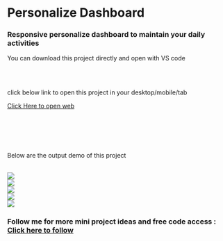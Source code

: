 <h1>Personalize Dashboard</h1>
<h3>Responsive personalize dashboard to maintain your daily activities</h3>
<p>You can download this project directly and open with VS code</p>
<br>
<br>
<p> click below link to open this project in your desktop/mobile/tab </p>
<a href="https://dashboard-prathameshs-projects-70a45211.vercel.app/">Click Here to open web</a>
<br><br>
<p style="margin-top:2vh;">Below are the output demo of this project</p>

<br>
<img src="https://i.imgur.com/Gc6Tn9B.png"/>

<br>
<img src="https://i.imgur.com/D7heYI3.png"/>

<br>
<img src="https://i.imgur.com/hi8XTPG.png"/>

<br>
<img src="https://i.imgur.com/foEwkh0.png"/>

<br>
<img src="https://i.imgur.com/nQybi0j.png"/>


<h3>Follow me for more mini project ideas and free code access : <a href="https://github.com/prathameshvattamwar">Click here to follow</a></h3>
